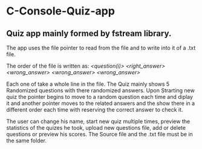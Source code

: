 # C-Console-Quiz-app
Quiz app mainly formed by fstream library.
-
The app uses the file pointer to read from the file and to write into it of a .txt file.

The order of the file is written as: 
_<question(i)>
<right_answer>
<wrong_answer>
<wrong_answer>
<wrong_answer>_

Each one of take a whole line in the file.
The Quiz mainly shows 5 Randomized questions with there randomized answers.
Upon Strarting new quiz the pointer begins to move to a random question each time and diplay it and another pointer moves to the related answers and the show there in a different order each time with reserving the correct answer to check it.

The user can change his name, start new quiz multiple times, preview the statistics of the quizes he took, upload new questions file, add or delete questions or preview his scores.
The Source file and the .txt file must be in the same folder.
